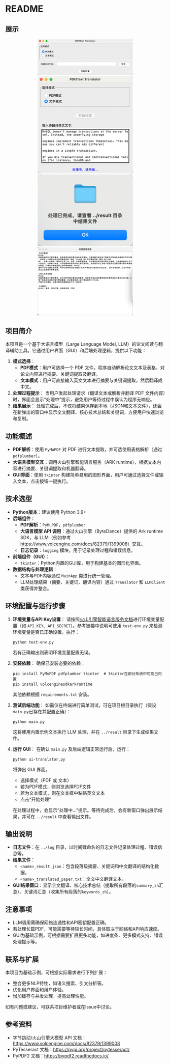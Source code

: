 # README

## 展示

<div align="center">
  <img src="img.png" width="300" alt="主界面展示" />
</div>

<div align="center">
  <img src="img_1.png" width="300" alt="PDF文件选择界面" />
</div>

<div align="center">
  <img src="img_2.png" width="300" alt="文本模式界面" />
</div>

<div align="center">
  <img src="img_3.png" width="300" alt="翻译结果展示窗口" />
</div>

## 项目简介

本项目是一个基于大语言模型（Large Language Model, LLM）的论文阅读与翻译辅助工具。它通过用户界面（GUI）和后端处理逻辑，提供以下功能：

1. **模式选择**：
   - **PDF模式**：用户可选择一个 PDF 文件，程序自动解析论文文本及表格，对论文内容进行摘要、关键词提取及翻译。
   - **文本模式**：用户可直接输入英文文本进行摘要与关键词提取，然后翻译成中文。
2. **处理过程提示**：
   当用户发起处理请求（翻译文本或解析并翻译 PDF 文件内容）时，界面会显示“处理中”提示，避免用户等待过程中误认为程序无响应。
3. **结果展示**：
   处理完成后，不仅将结果保存到本地（JSON和文本文件），还会在新弹出的窗口中显示全文翻译、核心技术总结和关键词，方便用户快速浏览和复制。

## 功能概述

- **PDF解析**：使用 `PyMuPDF` 对 PDF 进行文本提取，并可选使用表格解析（通过 `pdfplumber`）。
- **大语言模型交互**：调用火山引擎智能语言服务（ARK runtime），根据文本内容进行摘要、关键词提取和机器翻译。
- **GUI界面**：使用 `tkinter` 构建简单易用的图形界面，用户可通过选择文件或输入文本，点击按钮一键执行。

## 技术选型

- **Python版本**：建议使用 Python 3.9+
- **后端组件**：
  - **PDF解析**：`PyMuPDF`，`pdfplumber`
  - **大语言模型 API 调用**：通过火山引擎（ByteDance）提供的 Ark runtime SDK，与 LLM（例如参考 https://www.volcengine.com/docs/82379/1399008）交互。
  - **日志记录**：`logging` 模块，用于记录处理过程和错误信息。
- **前端组件（GUI）**：
  - `tkinter`：Python内置的GUI库，用于构建基本的图形化界面。
- **数据结构与处理逻辑**：
  - 文本与PDF内容通过 `MainApp` 类进行统一管理。
  - LLM处理结果（摘要、关键词、翻译内容）通过 `Translator` 和 `LLMClient` 类获得并整合。

## 环境配置与运行步骤

1. **环境变量与API Key设置**：
   请按照[火山引擎智能语言服务文档](https://www.volcengine.com/docs/82379/1399008)进行环境变量配置（如 `API_KEY`、`API_SECRET`）。参考链接中说明可使用 `test-env.py` 来检测环境变量是否已正确设置。执行：

   ```
   python test-env.py
   ```

   若有正确输出则表明环境变量配置无误。

2. **安装依赖**：
   确保已安装必要的依赖：

   ```
   pip install PyMuPDF pdfplumber tkinter  # tkinter在部分系统中可能已内置
   pip install volcenginesdkarkruntime
   ```

   其他依赖根据 `requirements.txt` 安装。

3. **测试后端功能**：
   如需仅在终端进行简单测试，可在项目根目录执行（假设`main.py`已存在并配置正确）：

   ```
   python main.py
   ```

   这将使用内置示例文本执行 LLM 处理，并在 `../result` 目录下生成结果文件。

4. **运行 GUI**：
   在确认 `main.py` 及后端逻辑正常运行后，运行：

   ```
   python ui-translator.py
   ```

   将弹出 GUI 界面。

   - 选择模式（PDF 或 文本）
   - 若为PDF模式，则浏览选择PDF文件
   - 若为文本模式，则在文本框中粘贴英文文本
   - 点击“开始处理”

   在处理过程中，会显示“处理中...”提示。等待完成后，会有新窗口弹出展示结果，并可在 `../result` 中查看输出文件。

## 输出说明

- **日志文件**：在 `../log` 目录，以时间戳命名的日志文件记录处理过程、错误信息等。
- **结果文件**：
  - `<name>_result.json`：包含段落级摘要、关键词和中文翻译的结构化数据。
  - `<name>_translated_paper.txt`：全文中文翻译文本。
- **GUI结果窗口**：显示全文翻译、核心技术总结（提取所有段落的`summary_zh`汇总）、关键词汇总（收集所有段落的`keywords_zh`）。

## 注意事项
- LLM调用需确保网络连通性和API密钥配置正确。
- 若处理长篇PDF，可能需要等待较长时间，具体取决于网络和API响应速度。
- GUI为基础示例，可根据需要扩展更多功能，如进度条、更多模式支持、错误处理提示等。

## 联系与扩展

本项目为基础示例，可根据实际需求进行下列扩展：

- 整合更多NLP特性，如语义搜索、引文分析等。
- 优化用户界面和用户体验。
- 增加缓存与并发处理，提高处理性能。

如有问题或建议，可联系项目维护者或在Issue中讨论。

## 参考资料
- 字节跳动/火山引擎大模型 API 文档：https://www.volcengine.com/docs/82379/1399008
- PyTesseract 文档：https://pypi.org/project/pytesseract/
- PyPDF2 文档：https://pypdf2.readthedocs.io/